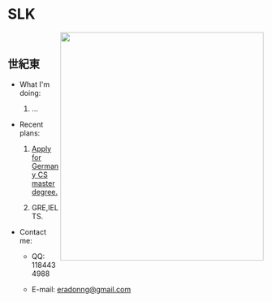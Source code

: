 # SLK

<img src="https://s2.loli.net/2022/10/23/8oMyzf2rtm7XkqF.jpg" width="400" height="450" align="right"/><br/>

## 世紀東

- What I'm doing:

  1. ...

- Recent plans:

  1. [Apply for Germany CS master degree.](https://github.com/eraDong/RandomThings/tree/main/Postgraduation/theChoicesOfSchool)
  
  2. GRE,IELTS.

- Contact me:

  - QQ: 1184434988
  
  - E-mail: eradonng@gmail.com
